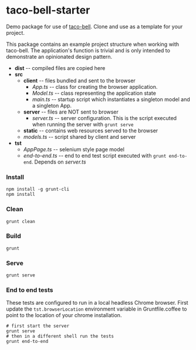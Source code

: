 # taco-bell-starter

Demo package for use of [taco-bell](https://www.npmjs.com/package/taco-bell). Clone and use as a template for your project.

This package contains an example project structure when working with taco-bell. The application's function is trivial and 
is only intended to demonstrate an opinionated design pattern.

* __dist__ -- compiled files are copied here
* __src__
  * __client__ -- files bundled and sent to the browser
    * _App.ts_ -- class for creating the browser application.
    * _Model.ts_ -- class representing the application state
    * _main.ts_ -- startup script which instantiates a singleton model and a singleton App.
  * __server__ -- files are NOT sent to browser
    * _server.ts_ -- server configuration. This is the script executed when running the server with `grunt serve`  
  * __static__ -- contains web resources served to the browser
  * _models.ts_ -- script shared by client and server
* __tst__
  * _AppPage.ts_ -- selenium style page model
  * _end-to-end.ts_ -- end to end test script executed with `grunt end-to-end`. Depends on _server.ts_   

### Install
```
npm install -g grunt-cli
npm install
```
### Clean
```
grunt clean
```
### Build
```
grunt
```
### Serve
```
grunt serve
```
### End to end tests
These tests are configured to run in a local headless Chrome browser.
First update the `tst.browserLocation` environment variable in Gruntfile.coffee to point to the location of
your chrome installation.

```
# first start the server
grunt serve
# then in a different shell run the tests
grunt end-to-end
```